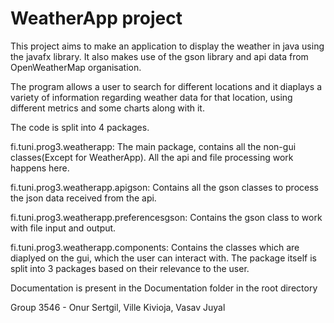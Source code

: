 # WeatherApp project

This project aims to make an application to display the weather in java using the javafx library. It also makes use of the gson library and api data from OpenWeatherMap organisation. 

The program allows a user to search for different locations and it diaplays a variety of information regarding weather data for that location, using different metrics and some charts along with it.

The code is split into 4 packages. 

fi.tuni.prog3.weatherapp: The main package, contains all the non-gui classes(Except for WeatherApp). All the api and file processing work happens here.

fi.tuni.prog3.weatherapp.apigson: Contains all the gson classes to process the json data received from the api.

fi.tuni.prog3.weatherapp.preferencesgson: Contains the gson class to work with file input and output.

fi.tuni.prog3.weatherapp.components: Contains the classes which are diaplyed on the gui, which the user can interact with. The package itself is split into 3 packages based on their relevance to the user.


Documentation is present in the Documentation folder in the root directory

Group 3546 - Onur Sertgil, Ville Kivioja, Vasav Juyal
